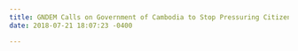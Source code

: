 ```yaml
---
title: GNDEM Calls on Government of Cambodia to Stop Pressuring Citizen Election Observers
date: 2018-07-21 18:07:23 -0400

---
```

